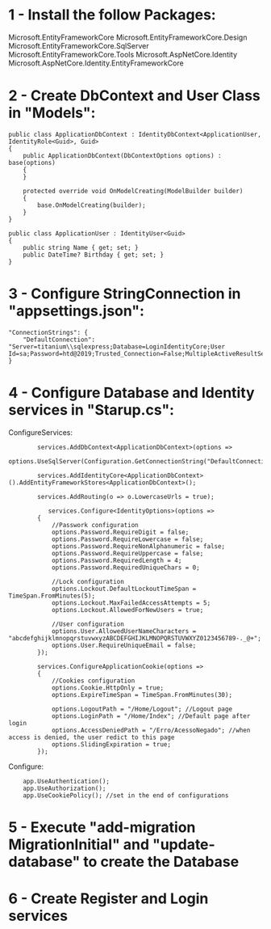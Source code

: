 # 1 - Install the follow Packages: 
Microsoft.EntityFrameworkCore
Microsoft.EntityFrameworkCore.Design
Microsoft.EntityFrameworkCore.SqlServer
Microsoft.EntityFrameworkCore.Tools
Microsoft.AspNetCore.Identity
Microsoft.AspNetCore.Identity.EntityFrameworkCore

# 2 - Create DbContext and User Class in "Models":

	public class ApplicationDbContext : IdentityDbContext<ApplicationUser, IdentityRole<Guid>, Guid>
	{
		public ApplicationDbContext(DbContextOptions options) : base(options)
		{
		}

		protected override void OnModelCreating(ModelBuilder builder)
		{
			base.OnModelCreating(builder);
		}
	}
	
	public class ApplicationUser : IdentityUser<Guid>
    {
        public string Name { get; set; }
        public DateTime? Birthday { get; set; }
    }
	
# 3 - Configure StringConnection in "appsettings.json":

	"ConnectionStrings": {
		"DefaultConnection": "Server=titanium\\sqlexpress;Database=LoginIdentityCore;User Id=sa;Password=htd@2019;Trusted_Connection=False;MultipleActiveResultSets=true"
	}

# 4 - Configure Database and  Identity services in "Starup.cs":
ConfigureServices:
		
            services.AddDbContext<ApplicationDbContext>(options => 
                options.UseSqlServer(Configuration.GetConnectionString("DefaultConnection")));

            services.AddIdentityCore<ApplicationDbContext>().AddEntityFrameworkStores<ApplicationDbContext>();

            services.AddRouting(o => o.LowercaseUrls = true);
			
			   services.Configure<IdentityOptions>(options =>
            {
                //Passwork configuration
                options.Password.RequireDigit = false;
                options.Password.RequireLowercase = false;
                options.Password.RequireNonAlphanumeric = false;
                options.Password.RequireUppercase = false;
                options.Password.RequiredLength = 4;
                options.Password.RequiredUniqueChars = 0;

                //Lock configuration
                options.Lockout.DefaultLockoutTimeSpan = TimeSpan.FromMinutes(5);
                options.Lockout.MaxFailedAccessAttempts = 5;
                options.Lockout.AllowedForNewUsers = true;

                //User configuration
                options.User.AllowedUserNameCharacters = "abcdefghijklmnopqrstuvwxyzABCDEFGHIJKLMNOPQRSTUVWXYZ0123456789-._@+";
                options.User.RequireUniqueEmail = false;
            });

            services.ConfigureApplicationCookie(options =>
            {
                //Cookies configuration
                options.Cookie.HttpOnly = true;
                options.ExpireTimeSpan = TimeSpan.FromMinutes(30);

                options.LogoutPath = "/Home/Logout"; //Logout page
                options.LoginPath = "/Home/Index"; //Default page after login
                options.AccessDeniedPath = "/Erro/AcessoNegado"; //when access is denied, the user redict to this page
                options.SlidingExpiration = true;
            });

Configure:

		app.UseAuthentication();
		app.UseAuthorization();
		app.UseCookiePolicy(); //set in the end of configurations

# 5 - Execute "add-migration MigrationInitial" and "update-database" to create the Database

# 6 - Create Register and Login services